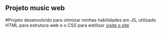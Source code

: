 ## Projeto music web
#Projeto desenvolvido para otimizar minhas habilidades em JS, utilizado HTML para estrutura web e o CSS para estilizar
[visite o site](<https://kaiquemnm.github.io/musica/>)
